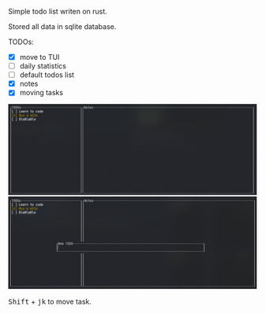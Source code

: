 Simple todo list writen on rust.

Stored all data in sqlite database.

TODOs:

- [x] move to TUI
- [ ] daily statistics 
- [ ] default todos list
- [x] notes
- [x] moving tasks
 
![img.png](img.png)
![img_1.png](img_1.png)

<kbd>Shift</kbd> + <kbd>j</kbd><kbd>k</kbd> to move task.
